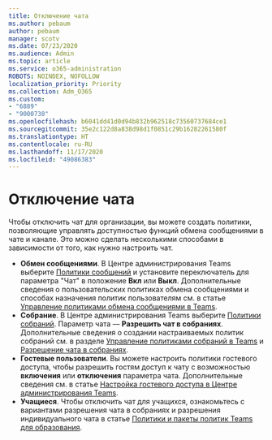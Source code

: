 ```yaml
---
title: Отключение чата
ms.author: pebaum
author: pebaum
manager: scotv
ms.date: 07/23/2020
ms.audience: Admin
ms.topic: article
ms.service: o365-administration
ROBOTS: NOINDEX, NOFOLLOW
localization_priority: Priority
ms.collection: Adm_O365
ms.custom:
- "6889"
- "9000738"
ms.openlocfilehash: b6041dd41d0d94b832b962518c73560737684ce1
ms.sourcegitcommit: 35e2c122d8a838d98d1f0851c29b16282261580f
ms.translationtype: HT
ms.contentlocale: ru-RU
ms.lasthandoff: 11/17/2020
ms.locfileid: "49086383"
---
```

# <a name="disable-chat"></a>Отключение чата

Чтобы отключить чат для организации, вы можете создать политики, позволяющие управлять доступностью функций обмена сообщениями в чате и канале. Это можно сделать несколькими способами в зависимости от того, как нужно настроить чат.

- **Обмен сообщениями**. В Центре администрирования Teams выберите [Политики сообщений](https://admin.teams.microsoft.com/) и установите переключатель для параметра "Чат" в положение **Вкл** или **Выкл**. Дополнительные сведения о пользовательских политиках обмена сообщениями и способах назначения политик пользователям см. в статье [Управление политиками обмена сообщениями в Teams](https://docs.microsoft.com/microsoftteams/messaging-policies-in-teams).
- **Собрание**. В Центре администрирования Teams выберите [Политики собраний](https://admin.teams.microsoft.com/). Параметр чата — **Разрешить чат в собраниях**. Дополнительные сведения о создании настраиваемых политик собраний см. в разделе [Управление политиками собраний в Teams](https://docs.microsoft.com/microsoftteams/meeting-policies-in-teams) и [Разрешение чата в собраниях](https://docs.microsoft.com/microsoftteams/meeting-policies-in-teams#allow-chat-in-meetings).
- **Гостевые пользователи**. Вы можете настроить политики гостевого доступа, чтобы разрешить гостям доступ к чату с возможностью **включения** или **отключения** параметра чата. Дополнительные сведения см. в статье [Настройка гостевого доступа в Центре администрирования Teams](https://docs.microsoft.com/microsoftteams/set-up-guests#configure-guest-access-in-the-teams-admin-center).
- **Учащиеся**. Чтобы отключить чат для учащихся, ознакомьтесь с вариантами разрешения чата в собраниях и разрешения индивидуального чата в статье [Политики и пакеты политик Teams для образования](https://docs.microsoft.com/microsoftteams/policy-packages-edu).





